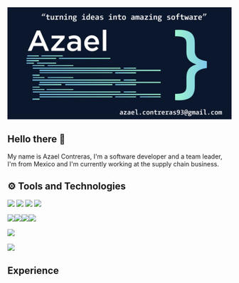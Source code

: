 <img src="https://github.com/thedamphair/thedamphair/blob/main/Aza_Portada-01.jpeg">

## Hello there 👋
My name is Azael Contreras, I'm a software developer and a team leader, I'm from Mexico and I'm currently working at the supply chain business.

## ⚙️ Tools and Technologies  
![](https://img.shields.io/badge/code-JavaScript-yellow?logo=javascript&logoColor=white) ![](https://img.shields.io/badge/code-TypeScript-blue?logo=typescript&logoColor=white) ![](https://img.shields.io/badge/code-Kotlin-brightgreen?logo=kotlin&logoColor=white) ![](https://img.shields.io/badge/code-Dart-9cf?logo=dart&logoColor=white)

![](https://img.shields.io/badge/env-NodeJS-green?logo=node.js&logoColor=white)![](https://img.shields.io/badge/framework-Angular-red?logo=angular&logoColor=white)![](https://img.shields.io/badge/framework-ionic-9cf?logo=ionic&logoColor=white)![](https://img.shields.io/badge/os-Android-green?logo=android&logoColor=white)

![](https://img.shields.io/badge/database-MongoDB-brightgreen?logo=mongodb&logoColor=white)

![](https://img.shields.io/badge/cloud-Azure-blue?logo=microsoft-azure&logoColor=white)

## Experience

<!--
- 🔭 I’m currently working on ...
- 🌱 I’m currently learning ...
- 👯 I’m looking to collaborate on ...
- 🤔 I’m looking for help with ...
- 💬 Ask me about ...
- 📫 How to reach me: ...
- 😄 Pronouns: ...
- ⚡ Fun fact: ...
-->
